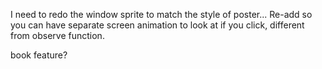 I need to redo the window sprite to match the style of poster...
Re-add so you can have separate screen animation to look at if you click,
different from observe function.

book feature?
